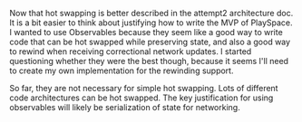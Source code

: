 Now that hot swapping is better described in the attempt2 architecture doc. It is a bit easier to think about justifying how to write the MVP of PlaySpace. I wanted to use Observables because they seem like a good way to write code that can be hot swapped while preserving state, and also a good way to rewind when receiving correctional network updates. I started questioning whether they were the best though, because it seems I'll need to create my own implementation for the rewinding support.

So far, they are not necessary for simple hot swapping. Lots of different code architectures can be hot swapped. The key justification for using observables will likely be serialization of state for networking.
